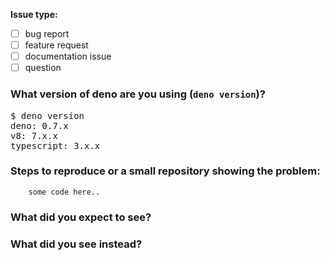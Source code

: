 <!-- Please answer following questions before submitting your issue. Thanks! -->

**Issue type:**

- [ ] bug report
- [ ] feature request
- [ ] documentation issue
- [ ] question

### What version of deno are you using (`deno version`)?

<pre>
$ deno version
deno: 0.7.x
v8: 7.x.x
typescript: 3.x.x
</pre>

### Steps to reproduce or a small repository showing the problem:

```
    some code here..
```

### What did you expect to see?


### What did you see instead?


<!--
    To answer the questions please put "x" inside the square brackets, for example:
    [x] `bug report`
    [ ] `feature request`

    NOTE:
    -> Please format your code properly (by taking code blocks into ``` some code here... ```)
    -> You can also join discussion on https://gitter.im/denolife
!>


